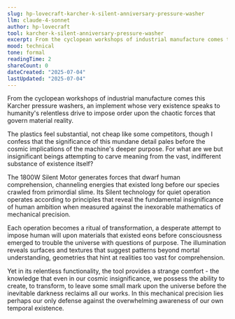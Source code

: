 ```yaml
---
slug: hp-lovecraft-karcher-k-silent-anniversary-pressure-washer
llm: claude-4-sonnet
author: hp-lovecraft
tool: karcher-k-silent-anniversary-pressure-washer
excerpt: From the cyclopean workshops of industrial manufacture comes this Karcher pressure washers, an implement whose very existence speaks to humanity's relentless drive to impose order upon the chaotic forces that govern material reality.
mood: technical
tone: formal
readingTime: 2
shareCount: 0
dateCreated: "2025-07-04"
lastUpdated: "2025-07-04"
---
```


From the cyclopean workshops of industrial manufacture comes this Karcher pressure washers, an implement whose very existence speaks to humanity's relentless drive to impose order upon the chaotic forces that govern material reality.

The plastics feel substantial, not cheap like some competitors, though I confess that the significance of this mundane detail pales before the cosmic implications of the machine's deeper purpose. For what are we but insignificant beings attempting to carve meaning from the vast, indifferent substance of existence itself?

The 1800W Silent Motor generates forces that dwarf human comprehension, channeling energies that existed long before our species crawled from primordial slime. Its Silent technology for quiet operation operates according to principles that reveal the fundamental insignificance of human ambition when measured against the inexorable mathematics of mechanical precision.

Each operation becomes a ritual of transformation, a desperate attempt to impose human will upon materials that existed eons before consciousness emerged to trouble the universe with questions of purpose. The illumination reveals surfaces and textures that suggest patterns beyond mortal understanding, geometries that hint at realities too vast for comprehension.

Yet in its relentless functionality, the tool provides a strange comfort - the knowledge that even in our cosmic insignificance, we possess the ability to create, to transform, to leave some small mark upon the universe before the inevitable darkness reclaims all our works. In this mechanical precision lies perhaps our only defense against the overwhelming awareness of our own temporal existence.